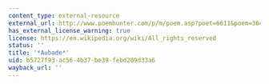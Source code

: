 ```yaml
---
content_type: external-resource
external_url: http://www.poemhunter.com/p/m/poem.asp?poet=6611&poem=36480
has_external_license_warning: true
license: https://en.wikipedia.org/wiki/All_rights_reserved
status: ''
title: '*Aubade*'
uid: b5727f93-ac56-4b37-be39-febd209d33a6
wayback_url: ''
---
```

